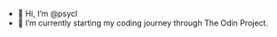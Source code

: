 - 👋 Hi, I’m @psycl
- 🌱 I’m currently starting my coding journey through The Odin Project.

<!---
psycl/psycl is a ✨ special ✨ repository because its `README.md` (this file) appears on your GitHub profile.
You can click the Preview link to take a look at your changes.
--->
